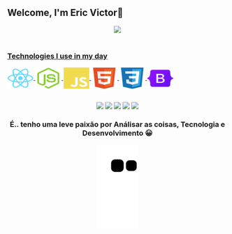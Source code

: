 ## Welcome, I'm Eric Victor👋
<div align="center">
  <a href="https://github.com/ericvictorscosta/">
  <img height="180em" src="https://github-readme-stats.vercel.app/api?username=ericvictorscosta&show_icons=true&theme=dracula&include_all_commits=true&count_private=true"/>
</div>
<div style="display: flex, justify-content: center"><br>
  <h3>Technologies I use in my day</h3>
  <img align="center" alt="ericvictorscosta-React" height="50" width="60" src="https://raw.githubusercontent.com/devicons/devicon/master/icons/react/react-original.svg">
  <img align="center" alt="ericvictorscosta-React" height="50" width="60" src="https://raw.githubusercontent.com/devicons/devicon/master/icons/nodejs/nodejs-original.svg">
  <img align="center" alt="ericvictorscosta-Js" height="50" width="60" src="https://raw.githubusercontent.com/devicons/devicon/master/icons/javascript/javascript-plain.svg">
  <img align="center" alt="ericvictorscosta-HTML" height="50" width="60" src="https://raw.githubusercontent.com/devicons/devicon/master/icons/html5/html5-original.svg">
  <img align="center" alt="ericvictorscosta-CSS" height="50" width="60" src="https://raw.githubusercontent.com/devicons/devicon/master/icons/css3/css3-original.svg">
  <img align="center" alt="ericvictorscosta-Ts" height="50" width="60" src="https://raw.githubusercontent.com/devicons/devicon/master/icons/bootstrap/bootstrap-original.svg">
</div>
<div>
    
  
  
</div>
  
  ##
 
<div align="center"> 
  <a href="https://api.whatsapp.com/send/?phone=%2B5598991138910&text&app_absent=0" target="_blank"><img src="https://img.shields.io/badge/WhatsApp-25D366?style=for-the-badge&logo=whatsapp&logoColor=white" target="_blank"></a>
  <a href="https://instagram.com/e0_victorr/" target="_blank"><img src="https://img.shields.io/badge/-Instagram-%23E4405F?style=for-the-badge&logo=instagram&logoColor=white" target="_blank"></a>
 	<a href="https://t.me/+5598991138910" target="_blank"><img src="https://img.shields.io/badge/Telegram-2CA5E0?style=for-the-badge&logo=telegram&logoColor=white" target="_blank"></a>
  <a href = "mailto:ericvictorscosta@gmail.com"><img src="https://img.shields.io/badge/-Gmail-%23333?style=for-the-badge&logo=gmail&logoColor=white" target="_blank"></a>
  <a href="https://www.linkedin.com/in/ericvictorscosta/" target="_blank"><img src="https://img.shields.io/badge/-LinkedIn-%230077B5?style=for-the-badge&logo=linkedin&logoColor=white" target="_blank"></a><br>
  <h3>É.. tenho uma leve paixão por Análisar as coisas, Tecnologia e Desenvolvimento 😀</h3>
 
  ![Snake animation](https://github.com/rafaballerini/rafaballerini/blob/output/github-contribution-grid-snake.svg)
 
</div>

